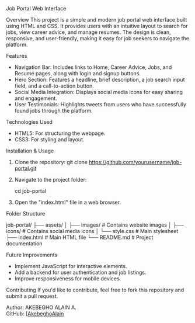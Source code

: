 Job Portal Web Interface

Overview
This project is a simple and modern job portal web interface built using HTML and CSS. It provides users with an intuitive layout to search for jobs, view career advice, and manage resumes. The design is clean, responsive, and user-friendly, making it easy for job seekers to navigate the platform.

Features
- Navigation Bar: Includes links to Home, Career Advice, Jobs, and Resume pages, along with login and signup buttons.
- Hero Section: Features a headline, brief description, a job search input field, and a call-to-action button.
- Social Media Integration: Displays social media icons for easy sharing and engagement.
- User Testimonials: Highlights tweets from users who have successfully found jobs through the platform.

Technologies Used
- HTML5: For structuring the webpage.
- CSS3: For styling and layout.

Installation & Usage
1. Clone the repository:
   git clone https://github.com/yourusername/job-portal.git
2. Navigate to the project folder:

   cd job-portal
   
3. Open the "index.html" file in a web browser.

Folder Structure

job-portal/
├── assets/
│   ├── images/   # Contains website images
│   ├── icons/    # Contains social media icons
│   └── style.css # Main stylesheet
├── index.html    # Main HTML file
└── README.md     # Project documentation


Future Improvements
- Implement JavaScript for interactive elements.
- Add a backend for user authentication and job listings.
- Improve responsiveness for mobile devices.

Contributing
If you'd like to contribute, feel free to fork this repository and submit a pull request.

Author: AKEBEGHO ALAIN A.  
GitHub: [[AkebeghoAlain]((https://github.com/AkebeghoAlain))

